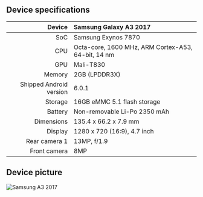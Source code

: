 
## Device specifications

| Device       | Samsung Galaxy A3 2017                             |
| -----------: | :----------------------------------------------    |
| SoC          | Samsung Exynos 7870                                |
| CPU          | Octa-core, 1600 MHz, ARM Cortex-A53, 64-bit, 14 nm |
| GPU          | Mali-T830                                          |
| Memory       | 2GB (LPDDR3X)                                      |
| Shipped Android version | 6.0.1                                   |
| Storage      | 16GB eMMC 5.1 flash storage                        |
| Battery      | Non-removable Li-Po 2350 mAh                       |
| Dimensions   | 135.4 x 66.2 x 7.9 mm                              |
| Display      | 1280 x 720 (16:9), 4.7  inch                       |
| Rear camera 1 | 13MP, f/1.9                                       |
| Front camera  | 8MP                                               |

## Device picture

![Samsung A3 2017](https://www.maxmovil.com/media/catalog/product/cache/1/thumbnail/600x/17f82f742ffe127f42dca9de82fb58b1/c/o/comprar_samsung_galaxy_a3_2017_negro_2.jpg)
